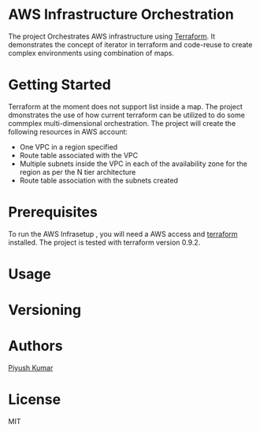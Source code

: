 # AWS Infrastructure Orchestration
The project Orchestrates AWS infrastructure using [Terraform](https://www.terraform.io/). It demonstrates the concept of iterator in terraform and code-reuse to create complex environments using combination of maps.

# Getting Started
Terraform at the moment does not support list inside a map. The project dmonstrates the use of how current terraform can be utilized to do some commplex multi-dimensional orchestration. 
The project will create the following resources in AWS account:
* One VPC in a region specified
* Route table associated with the VPC
* Multiple subnets inside the VPC in each of the availability zone for the region as per the N tier architecture
* Route table association with the subnets created

# Prerequisites
To run the AWS Infrasetup , you will need a AWS access and [terraform](https://www.terraform.io/downloads.html) installed. The project is tested with terraform version 0.9.2.

# Usage

# Versioning

# Authors
[Piyush Kumar](https://www.linkedin.com/in/piyushkumar82/)

# License
MIT

